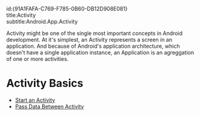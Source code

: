 id:{91A1FAFA-C769-F785-0B60-DB12D908E081}  
title:Activity  
subtitle:Android.App.Activity  

Activity might be one of the single most important concepts in Android
development. At it's simplest, an Activity represents a screen in an
application. And because of Android's application architecture, which doesn't
have a single application instance, an Application is an agreggation of one or
more activities.

 <a name="Activity_Basics" class="injected"></a>


# Activity Basics

-   [Start an Activity](/recipes/android/fundamentals/activity/start_an_activity) 
-   [Pass Data Between Activity](/recipes/android/fundamentals/activity/pass_data_between_activity)